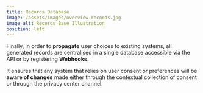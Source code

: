 ```yaml
---
title: Records Database
image: /assets/images/overview-records.jpg
image_alt: Records Base Illustration
position: left
---
```


Finally, in order to **propagate** user choices to existing systems, all generated records are centralised in a single database accessible via the API or by registering **Webhooks**.

It ensures that any system that relies on user consent or preferences will be **aware of changes** made either through the contextual collection of consent or through the privacy center channel.
